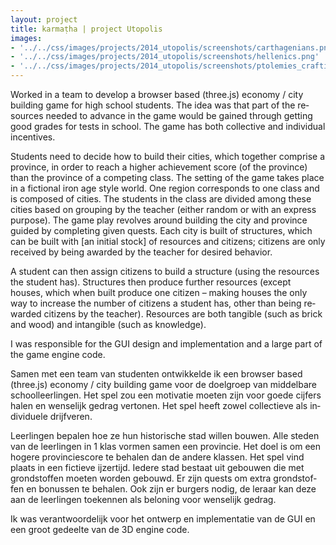```yaml
---
layout: project
title: karmaṭha | project Utopolis
images: 
- '../../css/images/projects/2014_utopolis/screenshots/carthagenians.png'
- '../../css/images/projects/2014_utopolis/screenshots/hellenics.png'
- '../../css/images/projects/2014_utopolis/screenshots/ptolemies_crafting.png'
---
```


<section class="content-block" id="">
    <div class="multi-lang-block">
        <div lang="en">
            <p>
                Worked in a team to develop a browser based (three.js) economy / city building game for high school students. The idea was that part of the resources needed to advance in the game would be gained through getting good grades for tests in school. The game has both collective and individual incentives.
            </p>
            <p>
                Students need to decide how to build their cities, which together comprise a province, in order to reach a higher achievement score (of the province) than the province of a competing class. The setting of the game takes place in a fictional iron age style world. One region corresponds to one class and is composed of cities. The students in the class are divided among these cities based on grouping by the teacher (either random or with an express purpose). The game play revolves around building the city and province guided by completing given quests. Each city is built of structures, which can be built with [an initial stock] of resources and citizens; citizens are only received by being awarded by the teacher for desired behavior.
            </p>
            <p>
                A student can then assign citizens to build a structure (using the resources the student has).
                Structures then produce further resources (except houses, which when built produce one citizen
                – making houses the only way to increase the number of citizens a student has, other than being
                rewarded citizens by the teacher). Resources are both tangible (such as brick and wood) and intangible (such as knowledge).
            </p>
                I was responsible for the GUI design and implementation and a large part of the game engine code.
        </div>
        <div lang="nl">
            <p>
                Samen met een team van studenten ontwikkelde ik een browser based (three.js) economy / city building game voor de doelgroep van middelbare schoolleerlingen. Het spel zou een motivatie moeten zijn voor goede cijfers halen en wenselijk gedrag vertonen. Het spel heeft zowel collectieve als individuele drijfveren.
            </p>
            <p>
                Leerlingen bepalen hoe ze hun historische stad willen bouwen. Alle steden van de leerlingen in 1 klas vormen samen een provincie. Het doel is om een hogere provinciescore te behalen dan de andere klassen. Het spel vind plaats in een fictieve ijzertijd. Iedere stad bestaat uit gebouwen die met grondstoffen moeten worden gebouwd. Er zijn quests om extra grondstoffen en bonussen te behalen. Ook zijn er burgers nodig, de leraar kan deze aan de leerlingen toekennen als beloning voor wenselijk gedrag.
            </p>
            <p>
                Ik was verantwoordelijk voor het ontwerp en implementatie van de GUI en een groot gedeelte van de 3D engine code.
            </p>
        </div>
    </div>
</section>


